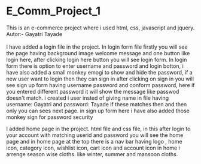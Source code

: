 # E_Comm_Project_1
This is an e-commerce project where i used html, css, javascript and jquery.
Autor:- Gayatri Tayade
<br>
<br>
I have added a login file in the project.
In login form file firstly you will see the page having background image welcome message and one button like login here, 
after clicking login here button you will see login form. 
In login form there is option to enter username and password and login botton,
i have also added a small monkey emogi to show and hide the password, 
if a new user want to login then they can sign in 
after clicking on sign in you will see sign up form having username password and conform password, here if you entered different password it will show the message like passwod doesn't match.
i created i user insted of giving name in file having username: Gayatri and password: Tayade
if these matches then and then only you can sees next page.
in sign up form here i have also added those monkey sign for password security


I added home page in the project. html file and css file, in this after login to your account with matching userid and password you will see the home page 
and in home page at the top there is a nav bar having logo , home icon, category icon, wishlist icon, cart icon and account icon
in home i arrenge season wise cloths.
like winter, summer and mansoon cloths.

